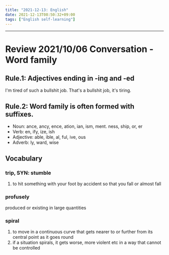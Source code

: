 ```yaml
---
title: "2021-12-13: English"
date: 2021-12-13T08:50:32+09:00
tags: ["English self-learning"]
---
```


---
# Review 2021/10/06 Conversation - Word family

## Rule.1: Adjectives ending in -ing and -ed
I'm tired of such a bullshit job.
That's a bullshit job, it's tiring.

## Rule.2: Word family is often formed with suffixes.
* Noun: ance, ancy, ence, ation, ian, ism, ment. ness, ship, or, er
* Verb: en, ify, ize, ish
* Adjective: able, ible, al, ful, ive, ous
* Adverb: ly, ward, wise

## Vocabulary
### trip, SYN: stumble
1. to hit something with your foot by accident so that you fall or almost fall

### profusely
produced or existing in large quantities

### spiral
1. to move in a continuous curve that gets nearer to or further from its central point as it goes round
2. if a situation spirals, it gets worse, more violent etc in a way that cannot be controlled
